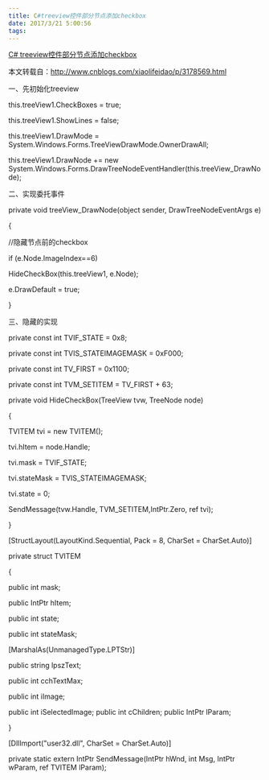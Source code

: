 ```yaml
---
title: C#treeview控件部分节点添加checkbox
date: 2017/3/21 5:00:56
tags:
---
```



[C# treeview控件部分节点添加checkbox](http://www.cnblogs.com/wpcnblog/p/6362666.html)

本文转载自：<http://www.cnblogs.com/xiaolifeidao/p/3178569.html>

一、先初始化treeview

this.treeView1.CheckBoxes = true;

this.treeView1.ShowLines = false;

this.treeView1.DrawMode = System.Windows.Forms.TreeViewDrawMode.OwnerDrawAll;

  


this.treeView1.DrawNode += new System.Windows.Forms.DrawTreeNodeEventHandler(this.treeView_DrawNode);

二、实现委托事件

private void treeView_DrawNode(object sender, DrawTreeNodeEventArgs e)

{

//隐藏节点前的checkbox

if (e.Node.ImageIndex==6)

HideCheckBox(this.treeView1, e.Node);

e.DrawDefault = true;

}

三、隐藏的实现

private const int TVIF_STATE = 0x8;

private const int TVIS_STATEIMAGEMASK = 0xF000;

private const int TV_FIRST = 0x1100;

private const int TVM_SETITEM = TV_FIRST + 63;

private void HideCheckBox(TreeView tvw, TreeNode node)

{

  


TVITEM tvi = new TVITEM();

  


tvi.hItem = node.Handle;

  


tvi.mask = TVIF_STATE;

  


tvi.stateMask = TVIS_STATEIMAGEMASK;

  


tvi.state = 0;

  


SendMessage(tvw.Handle, TVM_SETITEM,IntPtr.Zero, ref tvi);

  


}

  


[StructLayout(LayoutKind.Sequential, Pack = 8, CharSet = CharSet.Auto)]

  


private struct TVITEM

{

public int mask;

public IntPtr hItem;

public int state;

public int stateMask;

[MarshalAs(UnmanagedType.LPTStr)]

public string lpszText;

public int cchTextMax;

public int iImage;

public int iSelectedImage; public int cChildren; public IntPtr lParam;

}

  


[DllImport("user32.dll", CharSet = CharSet.Auto)]

  


private static extern IntPtr SendMessage(IntPtr hWnd, int Msg, IntPtr wParam, ref TVITEM lParam);

  

